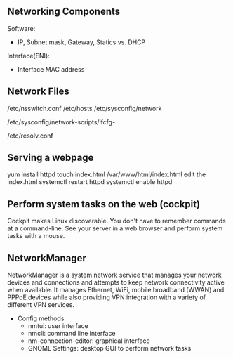 ## Networking Components
Software:
- IP, Subnet mask, Gateway, Statics vs. DHCP

Interface(ENI):
- Interface MAC address

## Network Files
<!--  The Name Service Switch (NSS) configuration file configs how to obtain
name-service information in a range of categories, and in what
order.  Each category of information is identified by a database
name. ie. file, AD -->
/etc/nsswitch.conf 
/etc/hosts <!-- map a domain to an IP address-->
/etc/sysconfig/network 
<!-- ifcfg = interface config -->
<!-- static vs. DHCP file -->
/etc/sysconfig/network-scripts/ifcfg-<nic number> <!-- ENI config ie. eth0 -->
<!-- config DNS resolver -->
/etc/resolv.conf 

## Serving a webpage
yum install httpd
touch index.html /var/www/html/index.html
edit the index.html
systemctl restart httpd
systemctl enable httpd

## Perform system tasks on the web (cockpit)
Cockpit makes Linux discoverable. You don't have to remember commands at a command-line. See your server in a web browser and perform system tasks with a mouse.

## NetworkManager
NetworkManager is a system network service that manages your network devices and connections and attempts to keep network connectivity active when available. It manages Ethernet, WiFi, mobile broadband (WWAN) and PPPoE devices while also providing VPN integration with a variety of different VPN services.

- Config methods
  - nmtui: user interface
  - nmcli: command line interface
  - nm-connection-editor: graphical interface
  - GNOME Settings: desktop GUI to perform network tasks